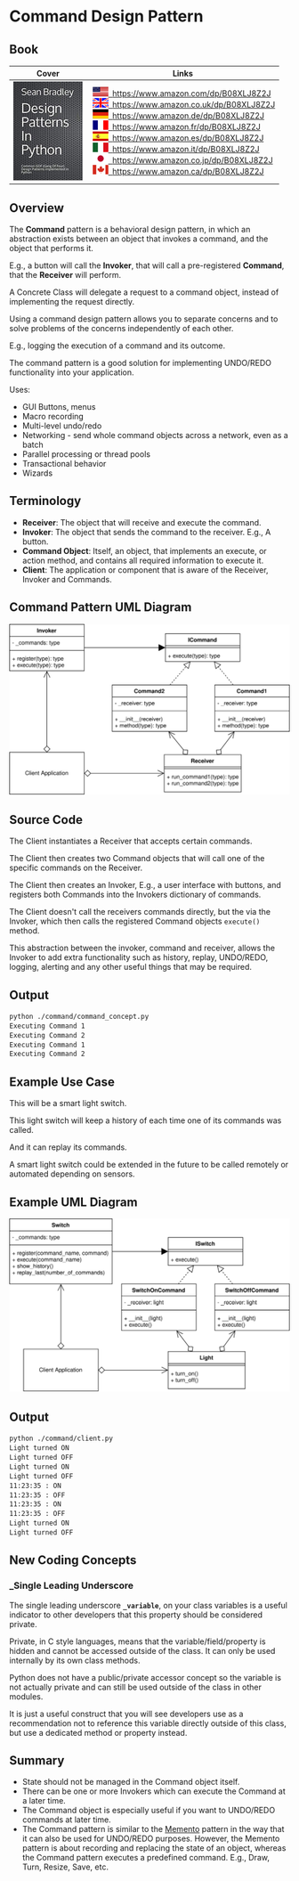 # Command Design Pattern

## Book 

Cover | Links
-|-
![Design Patterns In Python (ASIN : B08XLJ8Z2J)](/img/design_patterns_in_python_book_125x178.jpg) | &nbsp;<a href="https://www.amazon.com/dp/B08XLJ8Z2J"><img src="/img/flag_us.gif">&nbsp; https://www.amazon.com/dp/B08XLJ8Z2J</a><br/>&nbsp;<a href="https://www.amazon.co.uk/dp/B08XLJ8Z2J"><img src="/img/flag_uk.gif">&nbsp; https://www.amazon.co.uk/dp/B08XLJ8Z2J</a><br/>&nbsp;<a href="https://www.amazon.de/dp/B08XLJ8Z2J"><img src="/img/flag_de.gif">&nbsp; https://www.amazon.de/dp/B08XLJ8Z2J</a><br/>&nbsp;<a href="https://www.amazon.fr/dp/B08XLJ8Z2J"><img src="/img/flag_fr.gif">&nbsp; https://www.amazon.fr/dp/B08XLJ8Z2J</a><br/>&nbsp;<a href="https://www.amazon.es/dp/B08XLJ8Z2J"><img src="/img/flag_es.gif">&nbsp; https://www.amazon.es/dp/B08XLJ8Z2J</a><br/>&nbsp;<a href="https://www.amazon.it/dp/B08XLJ8Z2J"><img src="/img/flag_it.gif">&nbsp; https://www.amazon.it/dp/B08XLJ8Z2J</a><br/>&nbsp;<a href="https://www.amazon.co.jp/dp/B08XLJ8Z2J"><img src="/img/flag_jp.gif">&nbsp; https://www.amazon.co.jp/dp/B08XLJ8Z2J</a><br/>&nbsp;<a href="https://www.amazon.ca/dp/B08XLJ8Z2J"><img src="/img/flag_ca.gif">&nbsp; https://www.amazon.ca/dp/B08XLJ8Z2J</a>

## Overview

The **Command** pattern is a behavioral design pattern, in which an abstraction exists between an object that invokes a command, and the object that performs it.

E.g., a button will call the **Invoker**, that will call a pre-registered **Command**, that the **Receiver** will perform.

A Concrete Class will delegate a request to a command object, instead of implementing the request directly.

Using a command design pattern allows you to separate concerns and to solve problems of the concerns independently of each other.

E.g., logging the execution of a command and its outcome.

The command pattern is a good solution for implementing UNDO/REDO functionality into your application.

Uses:

* GUI Buttons, menus
* Macro recording
* Multi-level undo/redo
* Networking - send whole command objects across a network, even as a batch
* Parallel processing or thread pools
* Transactional behavior
* Wizards

## Terminology

* **Receiver**: The object that will receive and execute the command.
* **Invoker**: The object that sends the command to the receiver. E.g., A button.
* **Command Object**: Itself, an object, that implements an execute, or action method, and contains all required information to execute it.
* **Client**: The application or component that is aware of the Receiver, Invoker and Commands.

## Command Pattern UML Diagram

![The Command Pattern UML Diagram](/img/command_concept.svg)

## Source Code

The Client instantiates a Receiver that accepts certain commands.

The Client then creates two Command objects that will call one of the specific commands on the Receiver.

The Client then creates an Invoker, E.g., a user interface with buttons, and registers both Commands into the Invokers dictionary of commands.

The Client doesn't call the receivers commands directly, but the via the Invoker, which then calls the registered Command objects `execute()` method.

This abstraction between the invoker, command and receiver, allows the Invoker to add extra functionality such as history, replay, UNDO/REDO, logging, alerting and any other useful things that may be required.

## Output

``` bash
python ./command/command_concept.py
Executing Command 1
Executing Command 2
Executing Command 1
Executing Command 2
```

## Example Use Case

This will be a smart light switch. 

This light switch will keep a history of each time one of its commands was called. 

And it can replay its commands. 

A smart light switch could be extended in the future to be called remotely or automated depending on sensors.

## Example UML Diagram

![The Command Pattern UML Diagram](/img/command_example.svg)

## Output

``` bash
python ./command/client.py
Light turned ON
Light turned OFF
Light turned ON
Light turned OFF
11:23:35 : ON
11:23:35 : OFF
11:23:35 : ON
11:23:35 : OFF
Light turned ON
Light turned OFF
```

## New Coding Concepts

### _Single Leading Underscore

The single leading underscore **`_variable`**, on your class variables is a useful indicator to other developers that this property should be considered private.

Private, in C style languages, means that the variable/field/property is hidden and cannot be accessed outside of the class. It can only be used internally by its own class methods.

Python does not have a public/private accessor concept so the variable is not actually private and can still be used outside of the class in other modules. 

It is just a useful construct that you will see developers use as a recommendation not to reference this variable directly outside of this class, but use a dedicated method or property instead.

## Summary

* State should not be managed in the Command object itself.
* There can be one or more Invokers which can execute the Command at a later time.
* The Command object is especially useful if you want to UNDO/REDO commands at later time.
* The Command pattern is similar to the [Memento](/memento) pattern in the way that it can also be used for UNDO/REDO purposes. However, the Memento pattern is about recording and replacing the state of an object, whereas the Command pattern executes a predefined command. E.g., Draw, Turn, Resize, Save, etc. 
